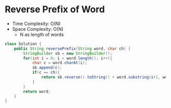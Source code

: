 # Reverse Prefix of Word

- Time Complexity: O(N)
- Space Complexity: O(N)
  - N as length of words

```java
class Solution {
    public String reversePrefix(String word, char ch) {
        StringBuilder sb = new StringBuilder();
        for(int i = 0; i < word.length(); i++){
            char c = word.charAt(i);
            sb.append(c);
            if(c == ch){
                return sb.reverse().toString() + word.substring(i+1, word.length());
            }
        }
        return word;
    }
}
```
